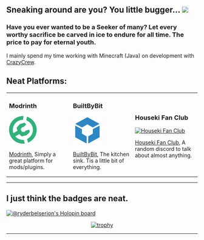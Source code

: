 ## Sneaking around are you? You little bugger... ![](https://komarev.com/ghpvc/?username=ryderbelserion&flat-square)

### Have you ever wanted to be a Seeker of many? Let every worthy sacrifice be carved in ice to endure for all time. The price to pay for eternal youth.

I mainly spend my time working with Minecraft (Java) on development with [CrazyCrew](https://github.com/Crazy-Crew).

<!-- START Links -->
[Sponsors]: https://github.com/sponsors/RyderBelserion
[Discord]: https://discord.gg/Gsan8cFrDJ

[Sponsors Badge]: https://raw.githubusercontent.com/intergrav/devins-badges/v2/assets/cozy/donate/ghsponsors-singular_vector.svg
[Discord Badge]: https://raw.githubusercontent.com/intergrav/devins-badges/v2/assets/cozy/social/discord-singular_vector.svg

<!-- END Links -->

## Neat Platforms:
<table>
  
 <tr>

  <td>

  ### Modrinth
    
  [<img src="https://raw.githubusercontent.com/RyderBelserion/Assets/main/modrinth.webp" alt="Modrinth" height="75">](https://modrinth.com/)
    
   [Modrinth](https://modrinth.com/), Simply a great platform for mods/plugins.

  </td>
    
  <td>

  ### BuiltByBit
    
  [<img src="https://raw.githubusercontent.com/RyderBelserion/Assets/main/builtbybit.webp" alt="BuiltByBit" height="75">](https://builtbybit.com/)
    
   [BuiltByBit](https://builtbybit.com/), The kitchen sink. Tis a little bit of everything.

  </td>

  <td>

  ### Houseki Fan Club
    
  [<img src="https://cdn.discordapp.com/icons/931330926653358090/3098cbfd8c6287c0ae8a758ce4a93863" alt="Houseki Fan Club" height="75">](https://discord.gg/w7yCw4M9za)
    
  [Houseki Fan Club](https://discord.gg/w7yCw4M9za), A random discord to talk about almost anything.
    
  </td>

 </tr>
  
</table>

---
## I just think the badges are neat.
[![@ryderbelserion's Holopin board](https://holopin.me/ryderbelserion)](https://holopin.io/@ryderbelserion)

<div align="center">
  
  [![trophy](https://github-profile-trophy.vercel.app/?username=ryderbelserion&theme=onedark)](https://github.com/ryo-ma/github-profile-trophy)
  
</div>
  
---
